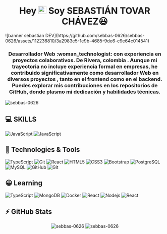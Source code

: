 <!-- Título principal -->
 <h1 align="center">Hey <img src="https://media.giphy.com/media/hvRJCLFzcasrR4ia7z/giphy.gif" width="25px"> Soy SEBASTIÁN TOVAR CHÁVEZ😃</h1>
 ![banner sebastian DEV](https://github.com/sebbas-0626/sebbas-0626/assets/112236810/3a2983e5-1e9b-4685-9de6-c9e64c014541)

<h3 align="center"> Desarrollador Web :woman_technologist: con experiencia en proyectos colaborativos. De Rivera, colombia . Aunque mi trayectoria no incluye experiencia formal en empresas, he contribuido significativamente como desarrollador Web en diversos proyectos , tanto en el frontend como en el backend. Puedes explorar mis contribuciones en los repositorios de GitHub, donde plasmo mi dedicación y habilidades técnicas.
</h3>
<p> <img src="https://komarev.com/ghpvc/?username=sebbas-0626&label=Profile%20views&color=0e75b6&style=flat" alt="sebbas-0626" /> </p >


## 💻 SKILLS
![JavaScript](https://img.shields.io/badge/-JavaScript-black?style=flat-square&logo=javascript)
![JavaScript](https://img.shields.io/badge/-PHP-black?style=flat-square&logo=PHP)
      
## 🚀 Technologies & Tools

![TypeScript](https://img.shields.io/badge/-Laravel-black?style=flat-square&logo=Laravel)
![Git](https://img.shields.io/badge/-vue.js-black?style=flat-square&logo=vue.js)
![React](https://img.shields.io/badge/-tailwindcss-black?style=flat-square&logo=tailwindcss)
![HTML5](https://img.shields.io/badge/-HTML5-E34F26?style=flat-square&logo=html5&logoColor=white)
![CSS3](https://img.shields.io/badge/-CSS3-1572B6?style=flat-square&logo=css3)
![Bootstrap](https://img.shields.io/badge/-Bootstrap-black?style=flat-square&logo=bootstrap)
![PostgreSQL](https://img.shields.io/badge/-PostgreSQL-black?style=flat-square&logo=postgresql)
![MySQL](https://img.shields.io/badge/-MySQL-black?style=flat-square&logo=mysql)
![GitHub](https://img.shields.io/badge/-GitHub-181717?style=flat-square&logo=github)
![Git](https://img.shields.io/badge/-Git-black?style=flat-square&logo=git)

## 😀 Learning
![TypeScript](https://img.shields.io/badge/-TypeScript-black?style=flat-square&logo=typescript)
![MongoDB](https://img.shields.io/badge/-MongoDB-black?style=flat-square&logo=mongodb)
![Docker](https://img.shields.io/badge/-Docker-black?style=flat-square&logo=docker)
![React](https://img.shields.io/badge/-Astro-black?style=flat-square&logo=Astro)
![Nodejs](https://img.shields.io/badge/-Nodejs-black?style=flat-square&logo=Node.js)
![React](https://img.shields.io/badge/-React-black?style=flat-square&logo=react)



## ⚡ GitHub Stats
<p align="center">
  <img src="https://github-readme-stats.vercel.app/api?username=sebbas-0626&show_icons=true&locale=en" alt="sebbas-0626" />
  <img src="https://github-readme-stats.vercel.app/api/top-langs?username=sebbas-0626&show_icons=true&locale=en&layout=compact" alt="sebbas-0626" />
</p>
